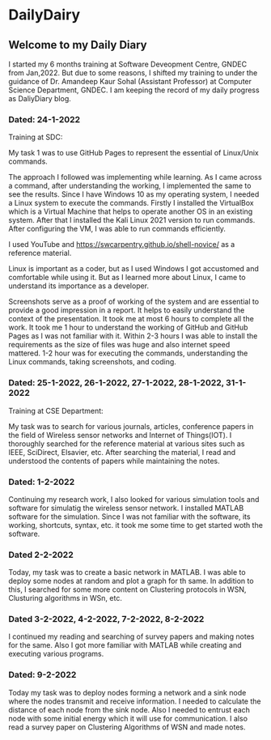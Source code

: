 # DailyDairy

## Welcome to my Daily Diary

I started my 6 months training at Software Deveopment Centre, GNDEC from Jan,2022. But due to some reasons, I shifted my training to under the guidance of Dr. Amandeep Kaur Sohal (Assistant Professor) at Computer Science Department, GNDEC. I am keeping the record of my daily progress as DaliyDiary blog.

### Dated: 24-1-2022
Training at SDC:

My task 1 was to use GitHub Pages to represent the essential of Linux/Unix commands.

The approach I followed was implementing while learning. As I came across a command, after understanding the working, I implemented the same to see the results. Since I have Windows 10 as my operating system, I needed a Linux system to execute the commands. Firstly I installed the VirtualBox which is a Virtual Machine that helps to operate another OS in an existing system. After that I installed the Kali Linux 2021 version to run commands. After configuring the VM, I was able to run commands efficiently.

I used YouTube and  https://swcarpentry.github.io/shell-novice/ as a reference material.

Linux is important as a coder, but as I used Windows I got accustomed and comfortable while using it. But as I learned more about Linux, I came to understand its importance as a developer.

Screenshots serve as a proof of working of the system and are essential to provide a good impression in a report. It helps to easily understand the context of the presentation.
It took me at most 6 hours to complete all the work. It took me 1 hour to understand the working of GitHub and GitHub Pages as I was not familiar with it. Within 2-3 hours I was able to install the requirements as the size of files was huge and also internet speed mattered. 1-2 hour was for executing the commands, understanding the Linux commands, taking screenshots, and coding.

### Dated: 25-1-2022, 26-1-2022, 27-1-2022, 28-1-2022, 31-1-2022
Training at CSE Department:

My task was to search for various journals, articles, conference papers in the field of Wireless sensor networks and Internet of Things(IOT). I thoroughly searched for the reference material at various sites such as IEEE, SciDirect, Elsavier, etc. After searching the material, I read and understood the contents of papers while maintaining the notes.

### Dated: 1-2-2022
Continuing my research work, I also looked for various simulation tools and software for simulatig the wireless sensor network. I installed MATLAB software for the simulation. Since I was not familiar with the software, its working, shortcuts, syntax, etc. it took me some time to get started woth the software.

### Dated 2-2-2022
Today, my task was to create a basic network in MATLAB. I was able to deploy some nodes at random and plot a graph for th same. In addition to this, I searched for some more content on Clustering protocols in WSN, Clusturing algorithms in WSn, etc.

### Dated 3-2-2022, 4-2-2022, 7-2-2022, 8-2-2022
I continued my reading and searching of survey papers and making notes for the same. Also I got more familiar with MATLAB while creating and executing various programs.

### Dated: 9-2-2022
Today my task was to deploy nodes forming a network and a sink node where the nodes transmit and receive information. I needed to calculate the distance of each node from the sink node. Also I needed to entrust each node with some initial energy which it will use for communication. I also read a survey paper on Clustering Algorithms of WSN and made notes.



